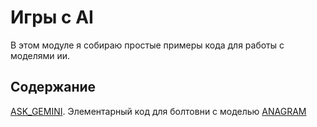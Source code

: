 # Игры с AI
В этом модуле я собираю простые примеры кода для работы с моделями ии.

## Содержание
[ASK_GEMINI](https://github.com/hypo69/101_python_computer_games_ru/blob/master/GAMES/AI/ASK_GEMINI). Элементарный код для болтовни с моделью
[ANAGRAM](https://github.com/hypo69/101_python_computer_games_ru/blob/master/GAMES/AI/ANAGRAM)

